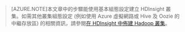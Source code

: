 
> [AZURE.NOTE]本文章中的步驟能使用基本組態設定建立 HDInsight 叢集。如需其他叢集組態設定 (例如使用 Azure 虛擬網路或 Hive 及 Oozie 的中繼存放區) 的相關資訊，請參閱[在 HDInsight 中佈建 Hadoop 叢集](../articles/hdinsight/hdinsight-provision-clusters.md)。

<!---HONumber=Sept15_HO4-->